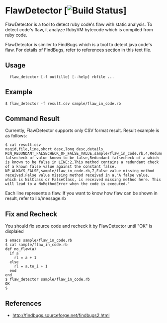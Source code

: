 FlawDetector [![Build Status](https://secure.travis-ci.org/ginriki/flaw_detector.png)]
=============
FlawDetector is a tool to detect ruby code's flaw with static analysis.
To detect code's flaw, it analyze RubyVM bytecode which is compiled from ruby code.

FlawDetector is similer to FindBugs which is a tool to detect java code's flaw.
For details of FindBugs, refer to references section in this text file.

Usage
-------
```shell
  flaw_detector [-f outfille] [--help] rbfile ...
```

Example
-------
```shell
$ flaw_detector -f result.csv sample/flaw_in_code.rb
```

Command Result
-------
Currently, FlawDetector supports only CSV format result.
Result example is as follows:
```file
$ cat result.csv
msgid,file,line,short_desc,long_desc,details
RCN_REDUNDANT_FALSECHECK_OF_FALSE_VALUE,sample/flaw_in_code.rb,4,Redundant falsecheck of value known to be false,Redundant falsecheck of a which is known to be false in LINE:2,This method contains a redundant check of a known false value against the constant false.
NP_ALWAYS_FALSE,sample/flaw_in_code.rb,7,False value missing method received,False value missing method received in a,"A false value, which is NilClass or FalseClass, is received missing method here. This will lead to a NoMethodError when the code is executed."
```

Each line represents a flaw.
If you want to know how flaw can be shown in result, refer to lib/message.rb

Fix and Recheck
------
You should fix source code and recheck it by FlawDetector until "OK" is displaied
```file
$ emacs sample/flaw_in_code.rb
$ cat sample/flaw_in_code.rb
def no_flaw(a)
  if a
    rl = a + 1
  else
    rl = a.to_i + 1
  end
end
$ flaw_detector sample/flaw_in_code.rb
OK
$
```

References
------
 * http://findbugs.sourceforge.net/findbugs2.html
